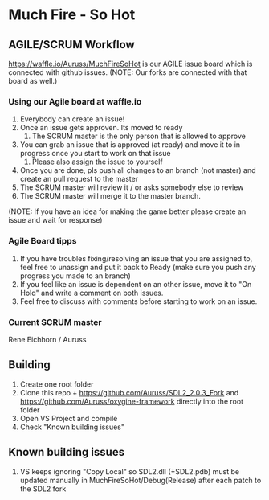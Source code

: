 Much Fire - So Hot
==================

AGILE/SCRUM Workflow
--------
https://waffle.io/Auruss/MuchFireSoHot is our AGILE issue board which is connected with github issues.
(NOTE: Our forks are connected with that board as well.)

### Using our Agile board at waffle.io
1. Everybody can create an issue!
2. Once an issue gets approven. Its moved to ready 
	1. The SCRUM master is the only person that is allowed to approve
3. You can grab an issue that is approved (at ready) and move it to in progress once you start to work on that issue
	1. Please also assign the issue to yourself
4. Once you are done, pls push all changes to an branch (not master) and create an pull request to the master
5. The SCRUM master will review it / or asks somebody else to review
6. The SCRUM master will merge it to the master branch.

(NOTE: If you have an idea for making the game better please create an issue and wait for response)

### Agile Board tipps
1. If you have troubles fixing/resolving an issue that you are assigned to,
	feel free to unassign and put it back to Ready (make sure you push any progress you made to an branch) 
2. If you feel like an issue is dependent on an other issue, move it to "On Hold" and write a comment on both issues.
3. Feel free to discuss with comments before starting to work on an issue.


### Current SCRUM master
Rene Eichhorn / Auruss

Building
--------
1. Create one root folder
2. Clone this repo + https://github.com/Auruss/SDL2_2.0.3_Fork and https://github.com/Auruss/oxygine-framework directly into the root folder
3. Open VS Project and compile
4. Check "Known building issues"

Known building issues 
---------------------
1. VS keeps ignoring "Copy Local" so SDL2.dll (+SDL2.pdb) must be updated manually in MuchFireSoHot/Debug(Release) after each patch to the SDL2 fork
